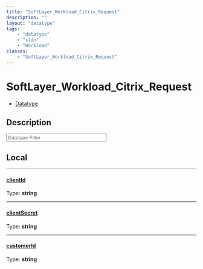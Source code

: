 ```yaml
---
title: "SoftLayer_Workload_Citrix_Request"
description: ""
layout: "datatype"
tags:
    - "datatype"
    - "sldn"
    - "Workload"
classes:
    - "SoftLayer_Workload_Citrix_Request"
---
```


# SoftLayer_Workload_Citrix_Request
<div id='service-datatype'>
    <ul id='sldn-reference-tabs'>
        <li id='datatype'> <a href='/reference/datatypes/SoftLayer_Workload_Citrix_Request' >Datatype</a></li>
    </ul>
</div>

## Description 








<!-- Filer BEGIN -->
<div class="view-filters">
        <div class="clearfix">
            <div class="search-input-box">
                <input placeholder="Datatype Filter" onkeyup="titleSearch(inputId='prop-input', divId='properties', elementClass='prop-row')" 
                    type="text" id="prop-input" value="" size="30" maxlength="128" class="form-text">
            </div>
        </div>
</div>
<!-- Filer END -->

<div id="properties" class="content">
<div id="localProperties" class="prop-content" >

## Local
<div class="prop-row">

-----
[clientId]: #clientid
#### [clientId]
  
<span class="type-label">Type: </span>**string**  



</div>
<div class="prop-row">

-----
[clientSecret]: #clientsecret
#### [clientSecret]
  
<span class="type-label">Type: </span>**string**  



</div>
<div class="prop-row">

-----
[customerId]: #customerid
#### [customerId]
  
<span class="type-label">Type: </span>**string**  



</div>
</div>
<!-- LOCAL PROPERTY END -->

</div>


